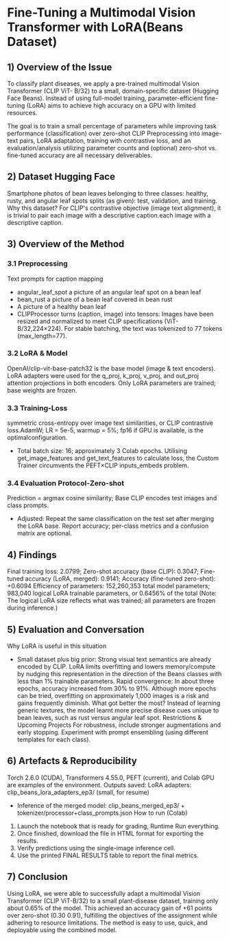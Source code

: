 # **Fine-Tuning a Multimodal Vision Transformer with LoRA(Beans Dataset)**


## 1) Overview of the Issue

  To classify plant diseases, we apply a pre-trained multimodal Vision Transformer (CLIP ViT-
  B/32) to a small, domain-specific dataset (Hugging Face Beans). Instead of using full-model
  training, parameter-efficient fine-tuning (LoRA) aims to achieve high accuracy on a GPU with
  limited resources.
  
  The goal is to train a small percentage of parameters while improving task performance
  (classification) over zero-shot CLIP Preprocessing into image-text pairs, LoRA adaptation,
  training with contrastive loss, and an evaluation/analysis utilizing parameter counts and
  (optional) zero-shot vs. fine-tuned accuracy are all necessary deliverables.

## 2) Dataset Hugging Face

  Smartphone photos of bean leaves belonging to three classes: healthy, rusty, and angular
  leaf spots splits (as given): test, validation, and training.
  Why this dataset? For CLIP's contrastive objective (image text alignment), it is trivial to pair
  each image with a descriptive caption.each image with a descriptive caption.
  
## 3) Overview of the Method

### 3.1 Preprocessing

  Text prompts for caption mapping
  - angular_leaf_spot a picture of an angular leaf spot on a bean leaf
  - bean_rust a picture of a bean leaf covered in bean rust
  - A picture of a healthy bean leaf
  - CLIPProcessor turns (caption, image) into tensors:
  Images have been resized and normalized to meet CLIP specifications (ViT-B/32,224×224).
  For stable batching, the text was tokenized to 77 tokens (max_length=77).

### 3.2 LoRA & Model

  OpenAI/clip-vit-base-patch32 is the base model (image & text encoders).
  LoRA adapters were used for the q_proj, k_proj, v_proj, and out_proj attention projections in both encoders. Only LoRA parameters are trained; base weights are frozen.

### 3.3 Training-Loss

  symmetric cross-entropy over image text similarities, or CLIP contrastive loss.AdamW; LR = 5e-5, warmup = 5%; fp16 if GPU is available, is the optimalconfiguration.
  - Total batch size: 16; approximately 3 Colab epochs.
  Utilising get_image_features and get_text_features to calculate loss, the Custom Trainer circumvents the PEFT×CLIP inputs_embeds problem.

### 3.4 Evaluation Protocol-Zero-shot

  Prediction = argmax cosine similarity; Base CLIP encodes test images and class prompts.
  - Adjusted: Repeat the same classification on the test set after merging the LoRA base.
  Report accuracy; per-class metrics and a confusion matrix are optional.

## 4) Findings
   
  Final training loss: 2.0799; Zero-shot accuracy (base CLIP): 0.3047; Fine-tuned accuracy (LoRA, merged): 0.9141; Accuracy (fine-tuned zero-shot): +0.6094
  Efficiency of parameters: 152,260,353 total model parameters; 983,040 logical LoRA trainable parameters, or 0.6456% of the total
  (Note: The logical LoRA size reflects what was trained; all parameters are frozen during inference.)

## 5) Evaluation and Conversation
     
  Why LoRA is useful in this situation
  - Small dataset plus big prior: Strong visual text semantics are already encoded by CLIP. LoRA limits overfitting and lowers memory/compute by nudging this representation in the direction of the Beans classes with less than 1% trainable parameters.
  Rapid convergence: In about three epochs, accuracy increased from 30% to 91%.
  Although more epochs can be tried, overfitting on approximately 1,000 images is a risk and gains frequently diminish.
  What got better the most?
  Instead of learning generic textures, the model learnt more precise disease cues unique to bean leaves, such as rust versus angular leaf spot.
  Restrictions & Upcoming Projects
  For robustness, include stronger augmentations and early stopping.
  Experiment with prompt ensembling (using different templates for each class).


## 6) Artefacts & Reproducibility

  Torch 2.6.0 (CUDA), Transformers 4.55.0, PEFT (current), and Colab GPU are examples of the environment.
  Outputs saved:
  LoRA adapters: clip_beans_lora_adapters_ep3/ (small, for resume)
  - Inference of the merged model: clip_beans_merged_ep3/ + tokenizer/processor+class_prompts.json
  How to run (Colab)
  1) Launch the notebook that is ready for grading, Runtime Run everything.
  2) Once finished, download the file in HTML format for exporting the results.
  3) Verify predictions using the single-image inference cell.
  4) Use the printed FINAL RESULTS table to report the final metrics.
    
## 7) Conclusion
   
  Using LoRA, we were able to successfully adapt a multimodal Vision Transformer (CLIP
  ViT-B/32) to a small plant-disease dataset, training only about 0.65% of the model. This
  achieved an accuracy gain of +61 points over zero-shot (0.30 0.91), fulfilling the objectives
  of the assignment while adhering to resource limitations. The method is easy to use, quick,
  and deployable using the combined model.
